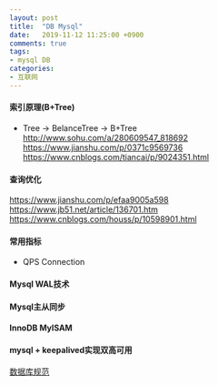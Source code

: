 ```yaml
---
layout: post
title:  "DB Mysql"
date:   2019-11-12 11:25:00 +0900
comments: true
tags:
- mysql DB 
categories:
- 互联网
---
```


#### 索引原理(B+Tree)
- Tree -> BelanceTree -> B+Tree
http://www.sohu.com/a/280609547_818692
https://www.jianshu.com/p/0371c9569736
https://www.cnblogs.com/tiancai/p/9024351.html
#### 查询优化
https://www.jianshu.com/p/efaa9005a598
https://www.jb51.net/article/136701.htm
https://www.cnblogs.com/houss/p/10598901.html
#### 常用指标
- QPS Connection

#### Mysql WAL技术

#### Mysql主从同步

#### InnoDB MyISAM

#### mysql + keepalived实现双高可用

[数据库规范](https://database.51cto.com/art/201910/604128.htm)